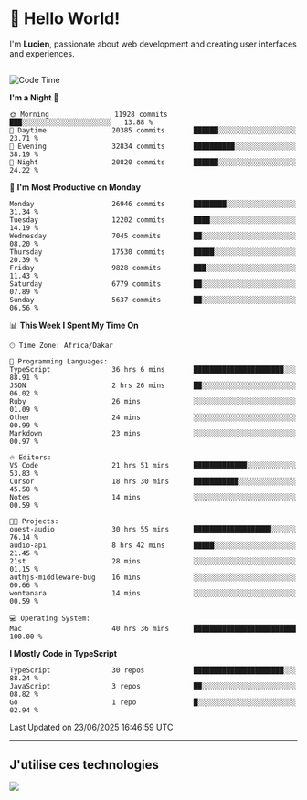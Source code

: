 # 👋 Hello World!

I'm **Lucien**, passionate about web development and creating user interfaces and experiences.

##

<!--START_SECTION:waka-->
![Code Time](http://img.shields.io/badge/Code%20Time-3%2C254%20hrs%2012%20mins-blue)

**I'm a Night 🦉** 

```text
🌞 Morning                11928 commits       ███░░░░░░░░░░░░░░░░░░░░░░   13.88 % 
🌆 Daytime                20385 commits       ██████░░░░░░░░░░░░░░░░░░░   23.71 % 
🌃 Evening                32834 commits       ██████████░░░░░░░░░░░░░░░   38.19 % 
🌙 Night                  20820 commits       ██████░░░░░░░░░░░░░░░░░░░   24.22 % 
```
📅 **I'm Most Productive on Monday** 

```text
Monday                   26946 commits       ████████░░░░░░░░░░░░░░░░░   31.34 % 
Tuesday                  12202 commits       ████░░░░░░░░░░░░░░░░░░░░░   14.19 % 
Wednesday                7045 commits        ██░░░░░░░░░░░░░░░░░░░░░░░   08.20 % 
Thursday                 17530 commits       █████░░░░░░░░░░░░░░░░░░░░   20.39 % 
Friday                   9828 commits        ███░░░░░░░░░░░░░░░░░░░░░░   11.43 % 
Saturday                 6779 commits        ██░░░░░░░░░░░░░░░░░░░░░░░   07.89 % 
Sunday                   5637 commits        ██░░░░░░░░░░░░░░░░░░░░░░░   06.56 % 
```


📊 **This Week I Spent My Time On** 

```text
🕑︎ Time Zone: Africa/Dakar

💬 Programming Languages: 
TypeScript               36 hrs 6 mins       ██████████████████████░░░   88.91 % 
JSON                     2 hrs 26 mins       ██░░░░░░░░░░░░░░░░░░░░░░░   06.02 % 
Ruby                     26 mins             ░░░░░░░░░░░░░░░░░░░░░░░░░   01.09 % 
Other                    24 mins             ░░░░░░░░░░░░░░░░░░░░░░░░░   00.99 % 
Markdown                 23 mins             ░░░░░░░░░░░░░░░░░░░░░░░░░   00.97 % 

🔥 Editors: 
VS Code                  21 hrs 51 mins      █████████████░░░░░░░░░░░░   53.83 % 
Cursor                   18 hrs 30 mins      ███████████░░░░░░░░░░░░░░   45.58 % 
Notes                    14 mins             ░░░░░░░░░░░░░░░░░░░░░░░░░   00.59 % 

🐱‍💻 Projects: 
ouest-audio              30 hrs 55 mins      ███████████████████░░░░░░   76.14 % 
audio-api                8 hrs 42 mins       █████░░░░░░░░░░░░░░░░░░░░   21.45 % 
21st                     28 mins             ░░░░░░░░░░░░░░░░░░░░░░░░░   01.15 % 
authjs-middleware-bug    16 mins             ░░░░░░░░░░░░░░░░░░░░░░░░░   00.66 % 
wontanara                14 mins             ░░░░░░░░░░░░░░░░░░░░░░░░░   00.59 % 

💻 Operating System: 
Mac                      40 hrs 36 mins      █████████████████████████   100.00 % 
```

**I Mostly Code in TypeScript** 

```text
TypeScript               30 repos            ██████████████████████░░░   88.24 % 
JavaScript               3 repos             ██░░░░░░░░░░░░░░░░░░░░░░░   08.82 % 
Go                       1 repo              █░░░░░░░░░░░░░░░░░░░░░░░░   02.94 % 
```




 Last Updated on 23/06/2025 16:46:59 UTC
<!--END_SECTION:waka-->
---

## J'utilise ces technologies

<p align="left">
  <a href="https://skillicons.dev">
    <img src="https://skillicons.dev/icons?i=ts,js,go,ruby,css,scss,tailwind,react,vite,nextjs,docker,figma,ableton" />
  </a>
</p>


